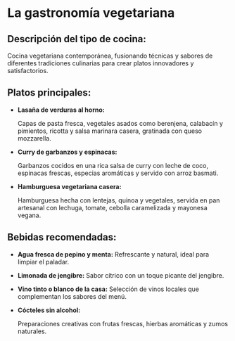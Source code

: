 # La gastronomía vegetariana

## Descripción del tipo de cocina: 
Cocina vegetariana contemporánea, fusionando  técnicas y sabores de diferentes tradiciones culinarias para crear  platos innovadores y satisfactorios.

## Platos principales:   

- **Lasaña de verduras al horno:** 

  Capas de pasta fresca, vegetales asados como berenjena, calabacín y  pimientos, ricotta y salsa marinara casera, gratinada con queso  mozzarella. 

- **Curry de garbanzos y espinacas:** 

  Garbanzos cocidos en una rica salsa de curry con leche de coco, espinacas  frescas, especias aromáticas y servido con arroz basmati. 

- **Hamburguesa vegetariana casera:** 

  Hamburguesa hecha con lentejas, quinoa y vegetales, servida en pan artesanal con  lechuga, tomate, cebolla caramelizada y mayonesa vegana.


## Bebidas recomendadas:

- **Agua fresca de pepino y menta:** Refrescante y natural, ideal para limpiar el paladar. 

- **Limonada de jengibre:** Sabor cítrico con un toque picante del jengibre. 

- **Vino tinto o blanco de la casa:** Selección de vinos locales que complementan los sabores del menú. 

- **Cócteles sin alcohol:** 

  Preparaciones creativas con frutas frescas, hierbas aromáticas y zumos naturales.